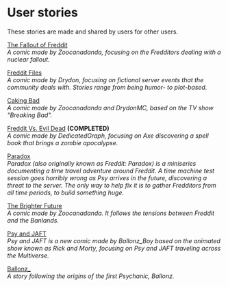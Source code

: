 # User stories

These stories are made and shared by users for other users.

[The Fallout of Freddit](./comics/tfof.md)  
*A comic made by Zoocanadanda, focusing on the Fredditors dealing with a nuclear fallout.*

[Freddit Files](./comics/fredditfiles.md)  
*A comic made by Drydon, focusing on fictional server events that the community deals with. Stories range from being humor- to plot-based.* 

[Caking Bad](./comics/cakingbad.md)                         
*A comic made by Zoocanadanda and DrydonMC, based on the TV show "Breaking Bad".*  

[Freddit Vs. Evil Dead](./comics/evildead.md)  **(COMPLETED)**          
*A comic made by DedicatedGraph, focusing on Axe discovering a spell book that brings a zombie apocalypse.*          
                      
[Paradox](./comics/paradox.md)                                       
*Paradox (also originally known as Freddit: Paradox) is a miniseries documenting a time travel adventure around Freddit. A time machine test session goes horribly wrong as Psy arrives in the future, discovering a threat to the server. The only way to help fix it is to gather Fredditors from all time periods, to build something huge.*

[The Brighter Future](./comics/tbf.md)                    
*A comic made by Zoocanadanda. It follows the tensions between Freddit and the Banlands.*


[Psy and JAFT](./comics/psyandjaft.md)                   
*Psy and JAFT is a new comic made by Ballonz_Boy based on the animated show known as Rick and Morty, focusing on Psy and JAFT traveling across the Multiverse.*

[Ballonz_](./comics/ballonz_.md)    
*A story following the origins of the first Psychanic, Ballonz.*